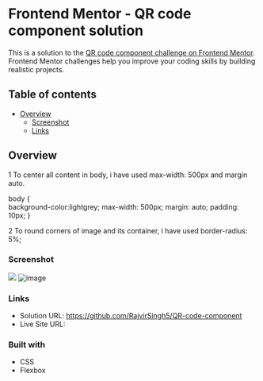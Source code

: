 


# Frontend Mentor - QR code component solution

This is a solution to the [QR code component challenge on Frontend Mentor](https://www.frontendmentor.io/challenges/qr-code-component-iux_sIO_H). Frontend Mentor challenges help you improve your coding skills by building realistic projects. 

## Table of contents

- [Overview](#overview)
  - [Screenshot](#screenshot) 
  - [Links](#links)


## Overview

1 To center all content in body, i have used max-width: 500px and margin auto.

body {  
    background-color:lightgrey;
    max-width: 500px;
    margin: auto;
    padding: 10px;
}


2 To round corners of image and its container, i have used border-radius: 5%;

### Screenshot

![](./screenshot.jpg) ![image](https://user-images.githubusercontent.com/83012541/151990965-597ea864-2704-4c61-8706-518f17d1e11b.png)


### Links

- Solution URL: https://github.com/RajvirSingh5/QR-code-component
- Live Site URL: 


### Built with
- CSS 
- Flexbox




